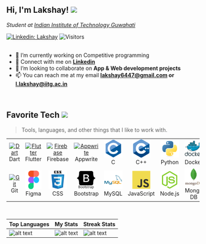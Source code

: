 <h2> Hi, I'm Lakshay! <img src="https://media.giphy.com/media/u2pmTWUi0MXjyrMaVj/giphy.gif?cid=ecf05e47zehjrfebqmr7dux9ttu7j5xp4j4y1cn3jlkde0xw&rid=giphy.gif&ct=g" width="50"></h2>
<p><em>Student at <a href="http://iitg.ac.in">Indian Institute of Technology Guwahati</a>
</em></p>

[![Linkedin: Lakshay](https://img.shields.io/badge/-Lakshay-blue?style=flat-square&logo=Linkedin&logoColor=white&link=https://www.linkedin.com/in/Lakshay/)](https://www.linkedin.com/in/lakshay6447/)
![Visitors](https://visitor-badge.deta.dev/badge?page_id=TESLA2402.TESLA2402)  
<br>
- 🔭 I’m currently working on Competitive programming
- 👨 Connect with me on [**Linkedin**](https://www.linkedin.com/in/lakshay6447/)
- 👯 I’m looking to collaborate on **App & Web development projects**
- 📫 You can reach me at my email **lakshay6447@gmail.com or l.lakshay@iitg.ac.in**
<br/>
<h2 align="left"> Favorite Tech  <img src="https://media.giphy.com/media/2IudUHdI075HL02Pkk/giphy.gif?cid=ecf05e47itqc80e1x60twngoz103knj3697v6iubd9h7yi6l&rid=giphy.gif&ct=g" width="50"></h2>

> Tools, languages, and other things that I like to work with.
<table>
  <tr>
  <td align="center" width="96">
      <a href="#Lakshay-tech" >
        <img src="https://www.vectorlogo.zone/logos/dartlang/dartlang-icon.svg" width="48" height="48" alt="Dart" />
      </a>
      <br>Dart
    </td>
    <td align="center" width="96">
      <a href="#Lakshay-tech">
        <img src="https://www.vectorlogo.zone/logos/flutterio/flutterio-icon.svg" width="48" height="48" alt="Flutter" />
      </a>
      <br>Flutter
    </td>
    <td align="center" width="96"> 
      <a href="#Lakshay-tech" >
        <img src="https://www.vectorlogo.zone/logos/firebase/firebase-icon.svg" width="48" height="48" alt="Firebase" />
      </a>
      <br>Firebase
    </td>
    <td align="center" width="96">
      <a href="#Lakshay-tech">
        <img src="https://www.vectorlogo.zone/logos/appwriteio/appwriteio-icon.svg" width="48" height="48" alt="Appwrite" />
      </a>
      <br>Appwrite
    </td>
    <td align="center" width="96">
      <a href="#Lakshay-tech">
        <img src="https://raw.githubusercontent.com/devicons/devicon/master/icons/c/c-original.svg" width="48" height="48" alt="C" />
      </a>
      <br>C
    </td>
    <td align="center" width="96">
      <a href="#Lakshay-tech">
        <img src="https://raw.githubusercontent.com/devicons/devicon/master/icons/cplusplus/cplusplus-original.svg" width="48" height="48" alt="C++" />
      </a>
      <br>C++
    </td>
    <td align="center"  width="96">
      <a href="#Lakshay-tech">
        <img src="https://raw.githubusercontent.com/devicons/devicon/master/icons/python/python-original.svg" width="48" height="48" alt="Python" />
      </a>
      <br>Python
    </td>
    <td align="center" width="96">
      <a href="#Lakshay-tech">
        <img src="https://raw.githubusercontent.com/devicons/devicon/master/icons/docker/docker-original-wordmark.svg" width="48" height="48" alt="Docker" />
      </a>
      <br>Docker
    </td>
  </tr>
  <tr>
    <td align="center" width="96">
      <a href="#Lakshay-tech" >
        <img src="https://www.vectorlogo.zone/logos/git-scm/git-scm-icon.svg" width="48" height="48" alt="Git" />
      </a>
      <br>Git
    </td>
    <td align="center" width="96">
      <a href="#Lakshay-tech" >
        <img src="https://raw.githubusercontent.com/devicons/devicon/master/icons/figma/figma-original.svg" width="48" height="48" alt="Figma" />
      </a>
      <br>Figma
    </td>
    <td align="center" width="96">
      <a href="#Lakshay-tech">
        <img src="https://raw.githubusercontent.com/devicons/devicon/master/icons/css3/css3-original-wordmark.svg" width="48" height="48" alt="CSS" />
      </a>
      <br>CSS
    </td>
    <td align="center" width="96">
      <a href="#Lakshay-tech">
        <img src="https://raw.githubusercontent.com/devicons/devicon/master/icons/bootstrap/bootstrap-plain-wordmark.svg" width="48" height="48" alt="Bootstrap" />
      </a>
      <br>Bootstrap
    </td>
    <td align="center"  width="96">
      <a href="#Lakshay-tech">
        <img src="https://raw.githubusercontent.com/devicons/devicon/master/icons/mysql/mysql-original-wordmark.svg" width="48" height="48" alt="MySQL" />
      </a>
      <br>MySQL
    </td>
    <td align="center" width="96">
      <a href="#Lakshay-tech">
        <img src="https://raw.githubusercontent.com/devicons/devicon/master/icons/javascript/javascript-original.svg" width="48" height="48" alt="JavaScript" />
      </a>
      <br>JavaScript
    </td>
    <td align="center" width="96">
      <a href="#Lakshay-tech">
        <img src="https://raw.githubusercontent.com/devicons/devicon/master/icons/nodejs/nodejs-original.svg" width="48" height="48" alt="Node.js" />
      </a>
      <br>Node.js
    </td>
    <td align="center" width="96">
      <a href="#Lakshay-tech">
        <img src="https://raw.githubusercontent.com/devicons/devicon/master/icons/mongodb/mongodb-original-wordmark.svg" width="48" height="48" alt="Mongo DB" />
      </a>
      <br>Mongo DB
    </td>
  </tr>
</table>
<br/>

| Top Languages | My Stats | Streak Stats |
|-|-|-|
|  ![alt text](https://github-readme-stats.vercel.app/api/top-langs?username=TESLA2402&show_icons=true&locale=en&langs_count=8&layout=compact)  | ![alt text](https://github-readme-stats.vercel.app/api?username=TESLA2402&show_icons=true&locale=en) | ![alt text](https://github-readme-streak-stats.herokuapp.com/?user=TESLA2402&) |
